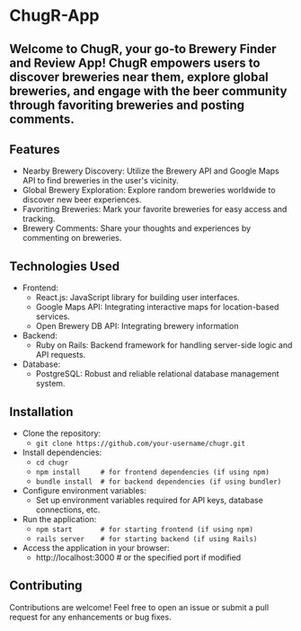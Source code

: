 # ChugR-App
## Welcome to ChugR, your go-to Brewery Finder and Review App! ChugR empowers users to discover breweries near them, explore global breweries, and engage with the beer community through favoriting breweries and posting comments.

## Features
- Nearby Brewery Discovery: Utilize the Brewery API and Google Maps API to find breweries in the user's vicinity.
- Global Brewery Exploration: Explore random breweries worldwide to discover new beer experiences.
- Favoriting Breweries: Mark your favorite breweries for easy access and tracking.
- Brewery Comments: Share your thoughts and experiences by commenting on breweries.
## Technologies Used
- Frontend:
  - React.js: JavaScript library for building user interfaces.
  - Google Maps API: Integrating interactive maps for location-based services.
  - Open Brewery DB API: Integrating brewery information
- Backend:
  - Ruby on Rails: Backend framework for handling server-side logic and API requests.
- Database:
  - PostgreSQL: Robust and reliable relational database management system.
## Installation
- Clone the repository:
  - ```git clone https://github.com/your-username/chugr.git```
- Install dependencies:
  - ```cd chugr```
  - ```npm install     # for frontend dependencies (if using npm)```
  - ```bundle install  # for backend dependencies (if using bundler)```
- Configure environment variables:
  - Set up environment variables required for API keys, database connections, etc.
- Run the application:
  - ```npm start       # for starting frontend (if using npm)```
  - ```rails server    # for starting backend (if using Rails)```
- Access the application in your browser:
  - http://localhost:3000   # or the specified port if modified

## Contributing
Contributions are welcome! Feel free to open an issue or submit a pull request for any enhancements or bug fixes.


